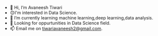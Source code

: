 - 👋 Hi, I’m Avaneesh Tiwari
- 😊I'm interested in Data Science.
- 🌱 I’m currently learning machine learning,deep learning,data analysis.
- 🤔 Looking for oppurtunities in Data Science field.
- 📫  Email me on tiwariavaneesh2@gmail.com.

<!---
Avaneesh06/Avaneesh06 is a ✨ special ✨ repository because its `README.md` (this file) appears on your GitHub profile.
You can click the Preview link to take a look at your changes.
--->
